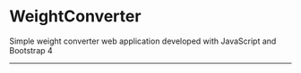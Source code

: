 # WeightConverter
Simple weight converter web application developed with JavaScript and Bootstrap 4
<hr>
